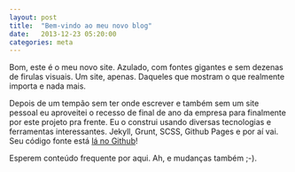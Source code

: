 ```yaml
---
layout: post
title:  "Bem-vindo ao meu novo blog"
date:   2013-12-23 05:20:00
categories: meta
---
```


Bom, este é o meu novo site. Azulado, com fontes gigantes e sem dezenas de firulas visuais. Um site, apenas. Daqueles que mostram o que realmente importa e nada mais.

Depois de um tempão sem ter onde escrever e também sem um site pessoal eu aproveitei o recesso de final de ano da empresa para finalmente por este projeto pra frente. Eu o construi usando diversas tecnologias e ferramentas interessantes. Jekyll, Grunt, SCSS, Github Pages e por aí vai. Seu código fonte está [lá no Github](https://github.com/hugobessaa/hugobessa/)!

Esperem conteúdo frequente por aqui. Ah, e mudanças também ;-).